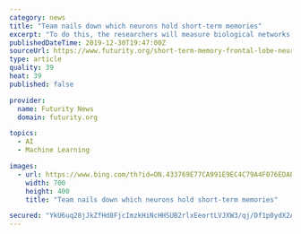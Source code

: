 ```yaml
---
category: news
title: "Team nails down which neurons hold short-term memories"
excerpt: "To do this, the researchers will measure biological networks and simulate artificial neural networks that emulate their function. The researchers are also exploring these processes in unhealthy brains, such as those with dementia."
publishedDateTime: 2019-12-30T19:47:00Z
sourceUrl: https://www.futurity.org/short-term-memory-frontal-lobe-neurons-2243642-2/
type: article
quality: 39
heat: 39
published: false

provider:
  name: Futurity News
  domain: futurity.org

topics:
  - AI
  - Machine Learning

images:
  - url: https://www.bing.com/th?id=ON.433769E77CA991E9EC4C79A4F076EDAE
    width: 700
    height: 400
    title: "Team nails down which neurons hold short-term memories"

secured: "YkU6uq28jJkZfHd8FjcImzkHiNcHHSUB2rlxEeortLVJXW3/qj/Df1p0ydX2AstwiQGEGI52Y7th9aI0bp28/pOjwSCp+ohzuoPf+xsm2/sG8swmWdRDM9bXgWGeUIdCPHWOxD48rQnpCfrlSPXif+S9fmFBGblgozRTD1M53BH63tZU+MdMkoayTlktGBUVofiRjP7KPt2XaLHiS9Kd37yZER1Ed5BvUXjXgd/X9dfPq8pnWKhw2JFHtYSlMLxJT6n6jZlPTEDa5RteBGOEuQ==;TFq3BP3dLNDUCwkGSjCzIA=="
---
```



